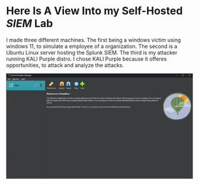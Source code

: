 # Here Is A View Into my Self-Hosted _SIEM_ Lab
I made three different machines. The first being a windows victim using windows 11, to simulate a employee of a organization. The second is a Ubuntu Linux server hosting the Splunk SIEM. The third is my attacker running KALI Purple distro. I chose KALI Purple because it offeres opportunities, to attack and analyze the attacks. 

![Here Are The VM's I Have Created](ImageOfVM.png)







